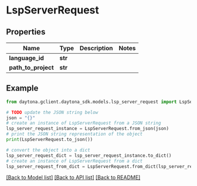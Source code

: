 # LspServerRequest


## Properties

Name | Type | Description | Notes
------------ | ------------- | ------------- | -------------
**language_id** | **str** |  | 
**path_to_project** | **str** |  | 

## Example

```python
from daytona.gclient.daytona_sdk.models.lsp_server_request import LspServerRequest

# TODO update the JSON string below
json = "{}"
# create an instance of LspServerRequest from a JSON string
lsp_server_request_instance = LspServerRequest.from_json(json)
# print the JSON string representation of the object
print(LspServerRequest.to_json())

# convert the object into a dict
lsp_server_request_dict = lsp_server_request_instance.to_dict()
# create an instance of LspServerRequest from a dict
lsp_server_request_from_dict = LspServerRequest.from_dict(lsp_server_request_dict)
```
[[Back to Model list]](../README.md#documentation-for-models) [[Back to API list]](../README.md#documentation-for-api-endpoints) [[Back to README]](../README.md)


